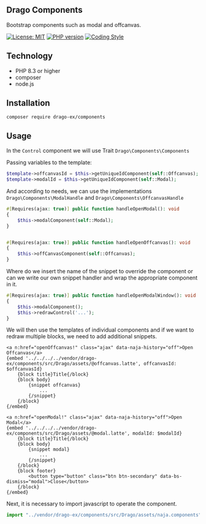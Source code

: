 
## Drago Components
Bootstrap components such as modal and offcanvas.

[![License: MIT](https://img.shields.io/badge/License-MIT-yellow.svg)](https://raw.githubusercontent.com/drago-ex/components/master/license.md)
[![PHP version](https://badge.fury.io/ph/drago-ex%2Fcomponents.svg)](https://badge.fury.io/ph/drago-ex%2Fcomponents)
[![Coding Style](https://github.com/drago-ex/components/actions/workflows/coding-style.yml/badge.svg)](https://github.com/drago-ex/components/actions/workflows/coding-style.yml)


## Technology
- PHP 8.3 or higher
- composer
- node.js

## Installation
```
composer require drago-ex/components
```

## Usage
In the `Control` component we will use Trait `Drago\Components\Components`

Passing variables to the template:
```php
$template->offcanvasId = $this->getUniqueIdComponent(self::Offcanvas);
$template->modalId = $this->getUniqueIdComponent(self::Modal);
```

And according to needs, we can use the implementations `Drago\Components\ModalHandle` and `Drago\Components\OffcanvasHandle`
```php
#[Requires(ajax: true)] public function handleOpenModal(): void
{
	$this->modalComponent(self::Modal);
}


#[Requires(ajax: true)] public function handleOpenOffcanvas(): void
{
	$this->offCanvasComponent(self::Offcanvas);
}
```


Where do we insert the name of the snippet to override the component or can we write our own snippet handler and wrap the appropriate component in it.

```php
#[Requires(ajax: true)] public function handleOpenModalWindow(): void
{
	$this->modalComponent();
	$this->redrawControl('...');
}
```

We will then use the templates of individual components and if we want to redraw multiple blocks, we need to add additional snippets.
```latte
<a n:href="openOffcanvas!" class="ajax" data-naja-history="off">Open Offcanvas</a>
{embed '../../../../vendor/drago-ex/components/src/Drago/assets/@offcanvas.latte', offcanvasId: $offcanvasId}
	{block title}Title{/block}
	{block body}
		{snippet offcanvas}
			...
		{/snippet}
	{/block}
{/embed}

<a n:href="openModal!" class="ajax" data-naja-history="off">Open Modal</a>
{embed '../../../../vendor/drago-ex/components/src/Drago/assets/@modal.latte', modalId: $modalId}
	{block title}Title{/block}
	{block body}
		{snippet modal}
			...
		{/snippet}
	{/block}
	{block footer}
		<button type="button" class="btn btn-secondary" data-bs-dismiss="modal">Close</button>
	{/block}
{/embed}
```

Next, it is necessary to import javascript to operate the component.
```js
import "../vendor/drago-ex/components/src/Drago/assets/naja.components"
```
